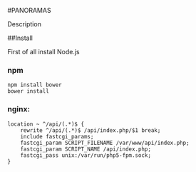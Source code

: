 #PANORAMAS

Description

##Install

First of all install Node.js

### npm

    npm install bower
    bower install



### nginx:

	location ~ ^/api/(.*)$ {
		rewrite ^/api/(.*)$ /api/index.php/$1 break;
		include fastcgi_params;
		fastcgi_param SCRIPT_FILENAME /var/www/api/index.php;
		fastcgi_param SCRIPT_NAME /api/index.php;
		fastcgi_pass unix:/var/run/php5-fpm.sock;
	}
